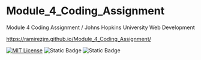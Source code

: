 # Module_4_Coding_Assignment
Module 4 Coding Assignment / Johns Hopkins University Web Development

https://ramirezjm.github.io/Module_4_Coding_Assignment/

[![MIT License](https://img.shields.io/badge/License-MIT-green.svg)](https://choosealicense.com/licenses/mit/)
![Static Badge](https://img.shields.io/badge/HTML5-%23f06529)
![Static Badge](https://img.shields.io/badge/Javascript-%23f0db4f)
